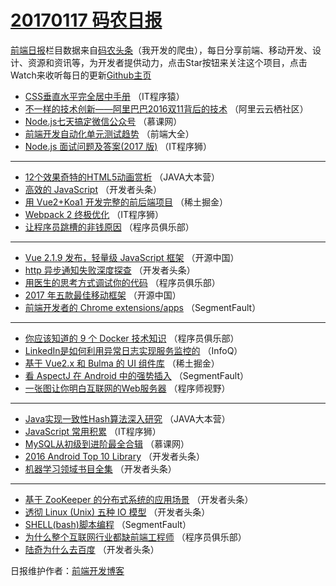 # [20170117 码农日报](17.md)

[前端日报](http://caibaojian.com/c/news)栏目数据来自[码农头条](http://hao.caibaojian.com/)（我开发的爬虫），每日分享前端、移动开发、设计、资源和资讯等，为开发者提供动力，点击Star按钮来关注这个项目，点击Watch来收听每日的更新[Github主页](https://github.com/kujian/frontendDaily)
* [CSS垂直水平完全居中手册](http://hao.caibaojian.com/21842.html) （IT程序猿）
* [不一样的技术创新——阿里巴巴2016双11背后的技术](http://hao.caibaojian.com/21821.html) （阿里云云栖社区）
* [Node.js七天搞定微信公众号](http://hao.caibaojian.com/21802.html) （慕课网）
* [前端开发自动化单元测试趋势](http://hao.caibaojian.com/21819.html) （前端大全）
* [Node.js 面试问题及答案(2017 版)](http://hao.caibaojian.com/21856.html) （IT程序狮）

***
* [12个效果奇特的HTML5动画赏析](http://hao.caibaojian.com/21823.html) （JAVA大本营）
* [高效的 JavaScript](http://hao.caibaojian.com/21839.html) （开发者头条）
* [用 Vue2+Koa1 开发完整的前后端项目](http://hao.caibaojian.com/21866.html) （稀土掘金）
* [Webpack 2 终极优化](http://hao.caibaojian.com/21855.html) （IT程序狮）
* [让程序员跳槽的非钱原因](http://hao.caibaojian.com/21831.html) （程序员俱乐部）

***
* [Vue 2.1.9 发布，轻量级 JavaScript 框架](http://hao.caibaojian.com/21859.html) （开源中国）
* [http 异步通知失败深度探查](http://hao.caibaojian.com/21834.html) （开发者头条）
* [用医生的思考方式调试你的代码](http://hao.caibaojian.com/21827.html) （程序员俱乐部）
* [2017 年五款最佳移动框架](http://hao.caibaojian.com/21861.html) （开源中国）
* [前端开发者的 Chrome extensions/apps](http://hao.caibaojian.com/21845.html) （SegmentFault）

***
* [你应该知道的 9 个 Docker 技术知识](http://hao.caibaojian.com/21828.html) （程序员俱乐部）
* [LinkedIn是如何利用异常日志实现服务监控的](http://hao.caibaojian.com/21798.html) （InfoQ）
* [基于 Vue2.x 和 Bulma 的 UI 组件库](http://hao.caibaojian.com/21869.html) （稀土掘金）
* [看 AspectJ 在 Android 中的强势插入](http://hao.caibaojian.com/21847.html) （SegmentFault）
* [一张图让你明白互联网的Web服务器](http://hao.caibaojian.com/21849.html) （程序师视野）

***
* [Java实现一致性Hash算法深入研究](http://hao.caibaojian.com/21824.html) （JAVA大本营）
* [JavaScript 常用积累](http://hao.caibaojian.com/21858.html) （IT程序狮）
* [MySQL从初级到进阶最全合辑](http://hao.caibaojian.com/21803.html) （慕课网）
* [2016 Android Top 10 Library](http://hao.caibaojian.com/21835.html) （开发者头条）
* [机器学习领域书目全集](http://hao.caibaojian.com/21836.html) （开发者头条）

***
* [基于 ZooKeeper 的分布式系统的应用场景](http://hao.caibaojian.com/21837.html) （开发者头条）
* [透彻 Linux (Unix) 五种 IO 模型](http://hao.caibaojian.com/21838.html) （开发者头条）
* [SHELL(bash)脚本编程](http://hao.caibaojian.com/21846.html) （SegmentFault）
* [为什么整个互联网行业都缺前端工程师](http://hao.caibaojian.com/21830.html) （程序员俱乐部）
* [陆奇为什么去百度](http://hao.caibaojian.com/21840.html) （开发者头条）

日报维护作者：[前端开发博客](http://caibaojian.com/) 